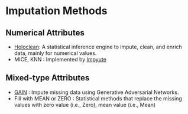 # Imputation Methods


## Numerical Attributes
* [Holoclean](https://github.com/HoloClean/holoclean): A statistical inference engine to impute, clean, and enrich data, mainly for numerical values.
* MICE, KNN : Implemented by [Impyute](https://pypi.org/project/impyute/)

## Mixed-type Attributes
* [GAIN](https://github.com/jsyoon0823/GAIN) : Impute missing data using Generative Adversarial Networks.
* Fill with MEAN or ZERO : Statistical methods that replace the missing values with zero value (i.e., Zero), mean value (i.e., Mean)
